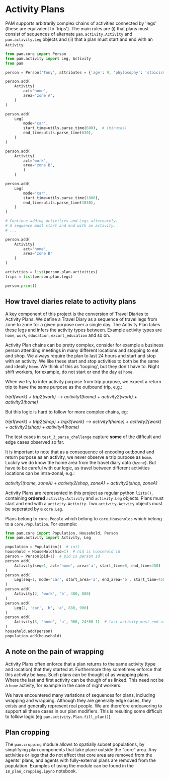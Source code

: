# Activity Plans

PAM supports arbitrarily complex chains of activities connected by 'legs' (these are equivalent to 'trips').
The main rules are (i) that plans must consist of sequences of alternate `pam.activity.Activity` and `pam.activity.Leg` objects and (ii) that a plan must start and end with an `Activity`:

``` python
from pam.core import Person
from pam.activity import Leg, Activity
from pam

person = Person('Tony', attributes = {'age': 9, 'phylosophy': 'stoicism'})

person.add(
    Activity(
        act='home',
        area='zone A',
    )
)

person.add(
    Leg(
        mode='car',
        start_time=utils.parse_time(600),  # (minutes)
        end_time=utils.parse_time(630),
    )
)

person.add(
    Activity(
        act='work',
        area='zone B',
        )
    )

person.add(
    Leg(
        mode='car',
        start_time=utils.parse_time(1800),
        end_time=utils.parse_time(1830),
    )
)

# Continue adding Activities and Legs alternately.
# A sequence must start and end with an activity.
# ...

person.add(
    Activity(
        act='home',
        area='zone B'
    )
)

activities = list(person.plan.activities)
trips = list(person.plan.legs)

person.print()

```

## How travel diaries relate to activity plans

A key component of this project is the conversion of Travel Diaries to Activity Plans.
We define a Travel Diary as a sequence of travel legs from zone to zone for a given purpose over a single day.
The Activity Plan takes these legs and infers the activity types between.
Example activity types are `home`, `work`, `education`, `excort_education` and so on.

Activity Plan chains can be pretty complex, consider for example a business person attending meetings in many different locations and stopping to eat and shop.
We always require the plan to last 24 hours and start and stop with an activity.
We like these start and stop activities to both be the same and ideally `home`.
We think of this as 'looping', but they don't have to.
Night shift workers, for example, do not start or end the day at `home`.

When we try to infer activity purpose from trip purpose, we expect a return trip to have the same purpose as the outbound trip, e.g.:

*trip1(work) + trip2(work) --> activity1(home) + activity2(work) + activity3(home)*

But this logic is hard to follow for more complex chains, eg:

*trip1(work) + trip2(shop) + trip3(work) --> activity1(home) + activity2(work) + activity3(shop) + activity4(home)*

The test cases in `test_3_parse_challenge` capture **some** of the difficult and edge cases observed so far.

It is important to note that as a consequence of encoding outbound and return purpose as an activity, we never observe a trip purpose as `home`.
Luckily we do know the home area from the travel diary data (`hzone`).
But have to be careful with our logic, as travel between different activities locations can be intra-zonal, e.g.:

*activity1(home, zoneA) + activity2(shop, zoneA) + activity2(shop, zoneA)*

Activity Plans are represented in this project as regular python `lists()`, containing **ordered** `activity.Activity` and `activity.Leg` objects.
Plans must start and end with a `activity.Activity`.
Two `activity.Actvity` objects must be seperated by a `core.Leg`.

Plans belong to `core.People` which belong to `core.Households` which belong to a `core.Population`. For example:

``` python
from pam.core import Population, Household, Person
from pam.activity import Activity, Leg

population = Population()  # init
household = HouseHold(hid=1)  # hid is household id
person = Person(pid=1)  # pid is person id
person.add(
    Activity(seq=1, act='home', area='a', start_time=0, end_time=450)  # time in minutes
)
person.add(
    Leg(seq=1, mode='car', start_area='a', end_area='b', start_time=450, end_time=480)
)
person.add(
    Activity(2, 'work', 'b', 480, 880)
)
person.add(
    Leg(2, 'car', 'b', 'a', 880, 900)
)
person.add(
    Activity(3, 'home', 'a', 900, 24*60-1)  # last activity must end at 23:59(:59)
)
household.add(person)
population.add(household)
```

## A note on the pain of wrapping

Activity Plans often enforce that a plan returns to the same activity (type and location) that they started at.
Furthermore they sometimes enforce that this activity be `home`.
Such plans can be thought of as wrapping plans.
Where the last and first activity can be though of as linked.
This need not be a `home` activity, for example in the case of night workers.

We have encountered many variations of sequences for plans, including wrapping and wrapping.
Although they are generally edge cases, they exists and generally represent real people.
We are therefore endeavoring to support all these cases in our plan modifiers.
This is resulting some difficult to follow logic (eg `pam.activity.Plan.fill_plan()`).

## Plan cropping
The `pam.cropping` module allows to spatially subset populations, by simplifying plan components that take place outside the "core" area.
Any activities or legs that do not affect that core area are removed from the agents' plans, and agents with fully-external plans are removed from the population.
Examples of using the module can be found in the `18_plan_cropping.ipynb` notebook.